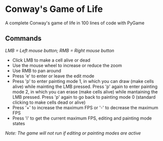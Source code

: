 # Conway's Game of Life
A complete Conway's game of life in 100 lines of code with PyGame

## Commands
*LMB = Left mouse button; RMB = Right mouse button*
- Click LMB to make a cell alive or dead
- Use the mouse wheel to increase or reduce the zoom
- Use RMB to pan around
- Press 'e' to enter or leave the edit mode
- Press 'p' to enter painting mode 1, in which you can draw (make cells alive) while mainting the LMB pressed. Press 'p' again to enter painting mode 2, in which you can erase (make cells alive) while mantaining the LMB pressed. Press 'p' again to go back to painting mode 0 (standard clicking to make cells dead or alive)
- Press '+' to increase the maximum FPS or '-' to decrease the maximum FPS
- Press 'i' to get the current maximum FPS, editing and painting mode states

*Note: The game will not run if editing or painting modes are active*
